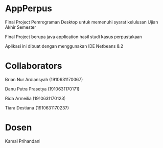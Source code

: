 # AppPerpus

 Final Project Pemrograman Desktop untuk memenuhi syarat kelulusan Ujian Akhir Semester
 
 Final Project berupa java application hasil studi kasus perpustakaan
 
 Aplikasi ini dibuat dengan menggunakan IDE Netbeans 8.2
 
# Collaborators

Brian Nur Ardiansyah  (1910631170067)

Danu Putra Prasetya   (1910631170171)

Rida Armeilia         (1910631170123)

Tiara Destiana        (1910631170237)

# Dosen 

Kamal Prihandani
